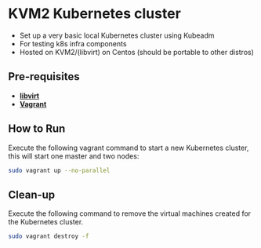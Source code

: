# KVM2 Kubernetes cluster

- Set up a very basic local Kubernetes cluster using Kubeadm
- For testing k8s infra components
- Hosted on KVM2/(libvirt) on Centos
    (should be portable to other distros)     

## Pre-requisites

 * **[libvirt](https://wiki.centos.org/HowTos/KVM)**
 * **[Vagrant](https://www.vagrantup.com)**

## How to Run

Execute the following vagrant command to start a new Kubernetes cluster, this will start one master and two nodes:

```sh
sudo vagrant up --no-parallel
```

## Clean-up

Execute the following command to remove the virtual machines created for the Kubernetes cluster.

```sh
sudo vagrant destroy -f
```
